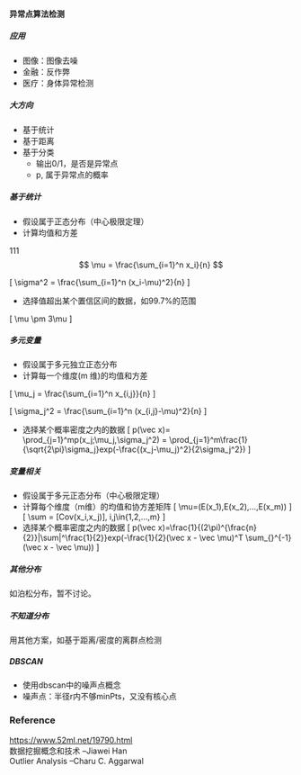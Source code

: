 #### 异常点算法检测
##### 应用
* 图像：图像去噪
* 金融：反作弊
* 医疗：身体异常检测

##### 大方向
* 基于统计
* 基于距离
* 基于分类
  * 输出0/1，是否是异常点
  * p, 属于异常点的概率

##### 基于统计
* 假设属于正态分布（中心极限定理）
* 计算均值和方差

111
$$
 \mu = \frac{\sum_{i=1}^n x_i}{n}
$$

\[
 \sigma^2 = \frac{\sum_{i=1}^n (x_i-\mu)^2}{n}
\]

* 选择值超出某个置信区间的数据，如99.7%的范围

\[
\mu \pm 3\mu
\]

##### 多元变量
* 假设属于多元独立正态分布
* 计算每一个维度(m 维)的均值和方差

\[
 \mu_j = \frac{\sum_{i=1}^n x_{i,j}}{n}
\]

\[
 \sigma_j^2 = \frac{\sum_{i=1}^n (x_{i,j}-\mu)^2}{n}
\]
* 选择某个概率密度之内的数据
\[
p(\vec x)= \prod_{j=1}^mp(x_j;\mu_j,\sigma_j^2) = \prod_{j=1}^m\frac{1}{\sqrt{2\pi}\sigma_j}exp(-\frac{(x_j-\mu_j)^2}{2\sigma_j^2})
\]

##### 变量相关
* 假设属于多元正态分布（中心极限定理）
* 计算每个维度（m维）的均值和协方差矩阵
\[
\mu=(E(x_1),E(x_2),...,E(x_m))
\]
\[
\sum = [Cov(x_i,x_j)], i,j\in\{1,2,...,m\}
\]
* 选择某个概率密度之内的数据
\[
p(\vec x)=\frac{1}{(2\pi)^{\frac{n}{2}}|\sum|^\frac{1}{2}}exp(-\frac{1}{2}(\vec x - \vec \mu)^T \sum_{}^{-1}(\vec x - \vec \mu))
\]

##### 其他分布
如泊松分布，暂不讨论。

##### 不知道分布
用其他方案，如基于距离/密度的离群点检测

##### DBSCAN
* 使用dbscan中的噪声点概念
* 噪声点：半径r内不够minPts，又没有核心点

### Reference
https://www.52ml.net/19790.html  
数据挖掘概念和技术 –Jiawei Han  
Outlier Analysis –Charu C. Aggarwal

